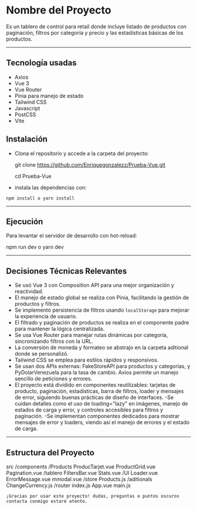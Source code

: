 # Nombre del Proyecto

Es un tablero de control para retail donde incluye listado de productos con paginación, filtros por categoría y precio y las estadísticas básicas
de los productos.

---

## Tecnología usadas

- Axios
- Vue 3
- Vue Router
- Pinia para manejo de estado
- Tailwind CSS 
- Javascript
- PostCSS
- Vite
  
## Instalación

  * Clona el repositorio y accede a la carpeta del proyecto:

    git clone https://github.com/Enriquegonzalezz/Prueba-Vue.git

    cd Prueba-Vue

   * instala las dependencias con:

    npm install o yarn install


---

## Ejecución

Para levantar el servidor de desarrollo con hot-reload:

   npm run dev o yarn dev

---

## Decisiones Técnicas Relevantes

- Se usó Vue 3 con Composition API para una mejor organización y reactividad.
- El manejo de estado global se realiza con Pinia, facilitando la gestión de productos y filtros.
- Se implementó persistencia de filtros usando `localStorage` para mejorar la experiencia de usuario.
- El filtrado y paginación de productos se realiza en el componente padre para mantener la lógica centralizada.
- Se usa Vue Router para manejar rutas dinámicas por categoría, sincronizando filtros con la URL.
- La conversión de moneda y formateo se abstrajo en la carpeta aditional donde se personalizó.
- Tailwind CSS se emplea para estilos rápidos y responsivos.
- Se usan dos APIs externas: FakeStoreAPI para productos y categorías, y PyDolarVenezuela para la tasa de cambio. Axios permite un manejo sencillo de peticiones y errores.
- El proyecto está dividido en componentes reutilizables: tarjetas de producto, paginación, estadísticas, barra de filtros, loader y mensajes de error, siguiendo buenas prácticas de diseño de interfaces.
-Se cuidan detalles como el uso de loading="lazy" en imágenes, manejo de estados de carga y error, y controles accesibles para filtros y paginación.
-Se implementan componentes dedicados para mostrar mensajes de error y loaders, viendo así el manejo de errores y el estado de carga.

---

## Estructura del Proyecto

src
    /components
        /Products
            ProducTarjet.vue
            ProductGrid.vue
            Pagination.vue
        /tablero
            FiltersBar.vue
            Stats.vue
        /UI
            Loader.vue
            ErrorMessage.vue
            mmodal.vue
        /store
            Products.js
        /aditionals
            ChangeCurrency.js
        /router
            index.js
    App.vue
    main.js

    ¡Gracias por usar este proyecto! dudas, preguntas o puntos oscuros contacta conmigo estaré atento.